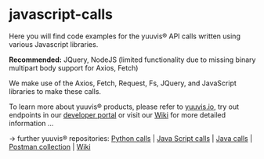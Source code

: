 # javascript-calls
Here you will find code examples for the yuuvis® API calls written using various Javascript libraries.

**Recommended:** JQuery, NodeJS (limited functionality due to missing binary multipart body support for Axios, Fetch)

We make use of the Axios, Fetch, Request, Fs, JQuery, and JavaScript libraries to make these calls.

To learn more about yuuvis® products, please refer to [yuuvis.io](https://yuuvis.io/), try out endpoints in our [developer portal](https://yuuvis.io/Apis) or visit our [Wiki](https://github.com/yuuvis/Documentation/wiki) for more detailed information ...

&rarr; further yuuvis® repositories:
[Python calls](https://github.com/yuuvis/Python-calls) | [Java Script calls](https://github.com/yuuvis/JavaScript-calls) | [Java calls](https://github.com/yuuvis/Java-calls) | [Postman collection](https://github.com/yuuvis/Postman) | [Wiki](https://github.com/yuuvis/documentation)
